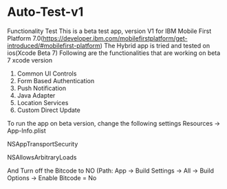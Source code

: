 # Auto-Test-v1
Functionality Test
This is a beta test app, version V1 for IBM Mobile First Platform 7.0(https://developer.ibm.com/mobilefirstplatform/get-introduced/#mobilefirst-platform)
The Hybrid app is tried and tested on ios(Xcode Beta 7)
Following are the functionalities that are working on beta 7 xcode version

1. Common UI Controls
2. Form Based Authentication
3. Push Notification
4. Java Adapter
5. Location Services
6. Custom Direct Update

To run the app on beta version, change the following settings
Resources -> App-Info.plist

<key>NSAppTransportSecurity</key>
<dict>
<!--Include to allow all connections (DANGER)-->
<key>NSAllowsArbitraryLoads</key>
<true/>
</dict>

And Turn off the Bitcode to NO
(Path: App -> Build Settings -> All -> Build Options -> Enable Bitcode = No


